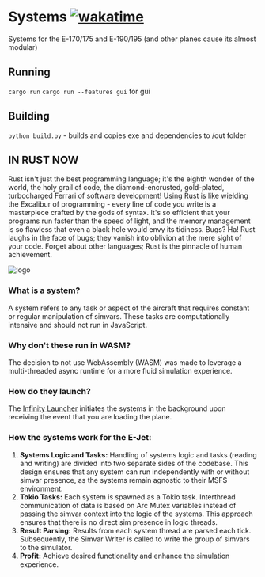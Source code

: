 # Systems [![wakatime](https://wakatime.com/badge/user/decbbf65-6f71-496b-9844-3a4fa13618f5/project/018ebcea-f73e-466f-b959-0bfe659c2eb3.svg)](https://wakatime.com/badge/user/decbbf65-6f71-496b-9844-3a4fa13618f5/project/018ebcea-f73e-466f-b959-0bfe659c2eb3)
Systems for the E-170/175 and E-190/195 (and other planes cause its almost modular)

## Running
`cargo run`
`cargo run --features gui` for gui

## Building
`python build.py` - builds and copies exe and dependencies to /out folder 

## IN RUST NOW
Rust isn't just the best programming language; it's the eighth wonder of the world, the holy grail of code, the diamond-encrusted, gold-plated, turbocharged Ferrari of software development! Using Rust is like wielding the Excalibur of programming - every line of code you write is a masterpiece crafted by the gods of syntax. It's so efficient that your programs run faster than the speed of light, and the memory management is so flawless that even a black hole would envy its tidiness. Bugs? Ha! Rust laughs in the face of bugs; they vanish into oblivion at the mere sight of your code. Forget about other languages; Rust is the pinnacle of human achievement.

![logo](https://ouroborosjets.com/images/logo.png)



### What is a system?
A system refers to any task or aspect of the aircraft that requires constant or regular manipulation of simvars. These tasks are computationally intensive and should not run in JavaScript.

### Why don't these run in WASM?
The decision to not use WebAssembly (WASM) was made to leverage a multi-threaded async runtime for a more fluid simulation experience.

### How do they launch?
The [Infinity Launcher](https://github.com/infinity-MSFS) initiates the systems in the background upon receiving the event that you are loading the plane.

### How the systems work for the E-Jet:
1. **Systems Logic and Tasks:** Handling of systems logic and tasks (reading and writing) are divided into two separate sides of the codebase. This design ensures that any system can run independently with or without simvar presence, as the systems remain agnostic to their MSFS environment.
2. **Tokio Tasks:** Each system is spawned as a Tokio task. Interthread communication of data is based on Arc Mutex variables instead of passing the simvar context into the logic of the systems. This approach ensures that there is no direct sim presence in logic threads.
3. **Result Parsing:** Results from each system thread are parsed each tick. Subsequently, the Simvar Writer is called to write the group of simvars to the simulator.
4. **Profit:** Achieve desired functionality and enhance the simulation experience.
